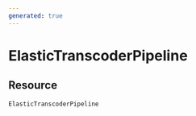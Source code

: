 ```yaml
---
generated: true
---
```


# ElasticTranscoderPipeline


## Resource

```text
ElasticTranscoderPipeline
```



